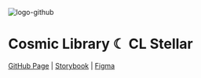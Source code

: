 ![logo-github](https://github.com/user-attachments/assets/2173fe23-2474-4f9d-9835-7fb0b5b89cc9)

# Cosmic Library ☾ CL Stellar

[GitHub Page](https://paglinawan.github.io/cosmic-library/) | [Storybook](https://675b6a21c2ce20745142c486-xqbvozzklz.chromatic.com) | [Figma](https://www.figma.com/community/file/1459082338548099105/cl-stellar)
